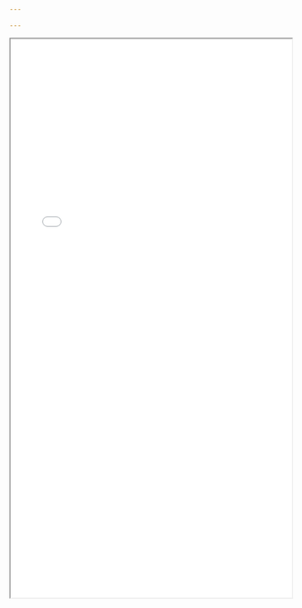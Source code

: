 ```yaml
---

---
```

<html>
  <head>
    <title>Title of the document</title>
  </head>
  <body>
    <iframe src="/assets/pdf/resume.pdf" width="100%" height="1000px">
    </iframe>
  </body>
</html>

